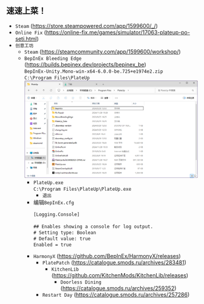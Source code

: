 ## 速速上菜！
* `Steam` (https://store.steampowered.com/app/1599600/_/)
* `Online Fix` (https://online-fix.me/games/simulator/17063-plateup-po-seti.html)
* `创意工坊`
  * `Steam` (https://steamcommunity.com/app/1599600/workshop/)
  * `BepInEx Bleeding Edge` (https://builds.bepinex.dev/projects/bepinex_be)  
`BepInEx-Unity.Mono-win-x64-6.0.0-be.725+e1974e2.zip`  
`C:\Program Files\PlateUp`
![](./屏幕截图%202024-11-30%20054335.png)
    * `PlateUp.exe`  
`C:\Program Files\PlateUp\PlateUp.exe`
      * `退出`
    * 编辑`BepInEx.cfg`
      ```
      [Logging.Console]

      ## Enables showing a console for log output.
      # Setting type: Boolean
      # Default value: true
      Enabled = true
      ```
    * `HarmonyX` (https://github.com/BepInEx/HarmonyX/releases)
      * `PlatePatch` (https://catalogue.smods.ru/archives/283481)
        * `KitchenLib` (https://github.com/KitchenMods/KitchenLib/releases)
          * `Doorless Dining` (https://catalogue.smods.ru/archives/259352)
      * `Restart Day` (https://catalogue.smods.ru/archives/257286)